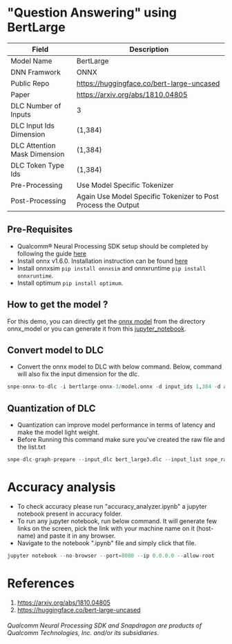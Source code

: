 # "Question Answering" using BertLarge

| Field | Description |
| --- | --- |
| Model Name | BertLarge |
| DNN Framwork | ONNX |
| Public Repo  | https://huggingface.co/bert-large-uncased |
| Paper        | https://arxiv.org/abs/1810.04805 |
| DLC Number of Inputs | 3 |
| DLC Input Ids Dimension | (1,384) |
| DLC Attention Mask Dimension | (1,384) |
| DLC Token Type Ids | (1,384) |
| Pre-Processing | Use Model Specific Tokenizer |
| Post-Processing | Again Use Model Specific Tokenizer to Post Process the Output |

## Pre-Requisites

- Qualcomm® Neural Processing SDK setup should be completed by following the guide [here](https://developer.qualcomm.com/sites/default/files/docs/snpe/setup.html)
- Install onnx v1.6.0. Installation instruction can be found [here](https://qdn-drekartst.qualcomm.com/hardware/qualcomm-innovators-development-kit/frameworks-qualcomm-neural-processing-sdk-for-ai)
- Install onnxsim ```pip install onnxsim``` and onnxruntime ```pip install onnxruntime```.
- Install optimum ```pip install optimum```.

## How to get the model ? 

For this demo, you can directly get the [onnx model](Models/onnx-model/model.onnx) from the directory onnx_model or you can generate it from this [jupyter_notebook](generating_model). 


## Convert model to DLC 

- Convert the onnx model to DLC with below command. Below, command will also fix the input dimension for the dlc. 

```python
snpe-onnx-to-dlc -i bertlarge-onnx-3/model.onnx -d input_ids 1,384 -d attention_mask 1,384 -d token_type_ids 1,384 -o bert_large3.dlc
```

## Quantization of DLC
- Quantization can improve model performance in terms of latency and make the model light weight. 
- Before Running this command make sure you've created the raw file and the list.txt
```python
snpe-dlc-graph-prepare --input_dlc bert_large3.dlc --input_list snpe_raw_list.txt  --output_dlc bert_large3_int.dlc
```

# Accuracy analysis
- To check accuracy please run "accuracy_analyzer.ipynb" a jupyter notebook present in accuracy folder.
- To run any jupyter notebook, run below command. It will generate few links on the screen, pick the link with your machine name on it (host-name) and paste it in any browser.
- Navigate to the notebook ".ipynb" file and simply click that file.
```python
jupyter notebook --no-browser --port=8080 --ip 0.0.0.0 --allow-root
```



# References

1. https://arxiv.org/abs/1810.04805
2. https://huggingface.co/bert-large-uncased

    
###### *Qualcomm Neural Processing SDK and Snapdragon are products of Qualcomm Technologies, Inc. and/or its subsidiaries.*    
